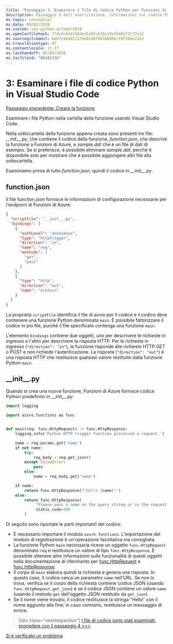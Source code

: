 ```yaml
---
title: 'Passaggio 3: Esaminare i file di codice Python per Funzioni di Azure in VS Code'
description: Passaggio 3 dell'esercitazione, informazioni sul codice Python del modello fornito da Funzioni di Azure.
ms.topic: conceptual
ms.date: 09/02/2019
ms.custom: seo-python-october2019
ms.openlocfilehash: 77dc4cb44158ded1dd5c6d1e19afb48272177a12
ms.sourcegitcommit: be67ceba91727da014879d16bbbbc19756ee22e2
ms.translationtype: HT
ms.contentlocale: it-IT
ms.lasthandoff: 05/05/2020
ms.locfileid: "80441336"
---
```

# <a name="3-examine-the-python-code-files-in-visual-studio-code"></a>3: Esaminare i file di codice Python in Visual Studio Code

[Passaggio precedente: Creare la funzione](tutorial-vs-code-serverless-python-02.md)

Esaminare i file Python nella cartella della funzione usando Visual Studio Code.

Nella sottocartella della funzione appena creata sono presenti tre file: *\_\_init\_\_.py*, che contiene il codice della funzione, *function.json*, che descrive la funzione a Funzioni di Azure, e *sample.dat* che è un file di dati di esempio. Se si preferisce, è possibile eliminare *sample.dat*, perché è disponibile solo per mostrare che è possibile aggiungere altri file alla sottocartella.

Esaminiamo prima di tutto *function.json*, quindi il codice in *\_\_init\_\_.py*.

## <a name="functionjson"></a>function.json

Il file function.json fornisce le informazioni di configurazione necessarie per l'endpoint di Funzioni di Azure:

```json
{
  "scriptFile": "__init__.py",
  "bindings": [
    {
      "authLevel": "anonymous",
      "type": "httpTrigger",
      "direction": "in",
      "name": "req",
      "methods": [
        "get",
        "post"
      ]
    },
    {
      "type": "http",
      "direction": "out",
      "name": "$return"
    }
  ]
}
```

La proprietà `scriptFile` identifica il file di avvio per il codice e il codice deve contenere una funzione Python denominata `main`. È possibile fattorizzare il codice in più file, purché il file specificato contenga una funzione `main`.

L'elemento `bindings` contiene due oggetti, uno per descrivere le richieste in ingresso e l'altro per descrivere la risposta HTTP. Per le richieste in ingresso (`"direction": "in"`), la funzione risponde alle richieste HTTP GET o POST e non richiede l'autenticazione. La risposta (`"direction": "out"`) è una risposta HTTP che restituisce qualsiasi valore restituito dalla funzione Python `main`.

## <a name="__init__py"></a>\_\_init\_\_.py

Quando si crea una nuova funzione, Funzioni di Azure fornisce codice Python predefinito in *\_\_init\_\_.py*:

```python
import logging

import azure.functions as func


def main(req: func.HttpRequest) -> func.HttpResponse:
    logging.info('Python HTTP trigger function processed a request.')

    name = req.params.get('name')
    if not name:
        try:
            req_body = req.get_json()
        except ValueError:
            pass
        else:
            name = req_body.get('name')

    if name:
        return func.HttpResponse(f"Hello {name}!")
    else:
        return func.HttpResponse(
             "Please pass a name on the query string or in the request body",
             status_code=400
        )
```

Di seguito sono riportate le parti importanti del codice:

- È necessario importare il modulo `azure.functions`. L'importazione del modulo di registrazione è un'operazione facoltativa ma consigliata.
- La funzione Python `main` necessaria riceve un oggetto `func.HttpRequest` denominato `req` e restituisce un valore di tipo `func.HttpResponse`. È possibile ottenere altre informazioni sulle funzionalità di questi oggetti nella documentazione di riferimento per [func.HttpRequest](/python/api/azure-functions/azure.functions.httprequest?view=azure-python) e [func.HttpResponse](/python/api/azure-functions/azure.functions.httpresponse?view=azure-python).
- Il corpo di `main` elabora quindi la richiesta e genera una risposta. In questo caso, il codice cerca un parametro `name` nell'URL. Se non lo trova, verifica se il corpo della richiesta contiene codice JSON (usando `func.HttpRequest.get_json`) e se il codice JSON contiene un valore `name` (usando il metodo `get` dell'oggetto JSON restituito da `get_json`).
- Se il nome viene trovato, il codice restituisce la stringa "Hello" con il nome aggiunto alla fine; in caso contrario, restituisce un messaggio di errore.

> [!div class="nextstepaction"]
> [I file di codice sono stati esaminati: procedere con il passaggio 4 >>>](tutorial-vs-code-serverless-python-04.md)

[Si è verificato un problema](https://www.research.net/r/PWZWZ52?tutorial=vscode-functions-python&step=03-examine-code-files)
